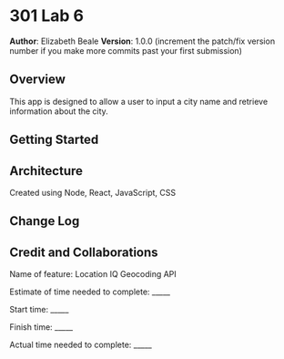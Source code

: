 # 301 Lab 6

**Author**: Elizabeth Beale
**Version**: 1.0.0 (increment the patch/fix version number if you make more commits past your first submission)

## Overview

This app is designed to allow a user to input a city name and retrieve information about the city.

## Getting Started
<!-- What are the steps that a user must take in order to build this app on their own machine and get it running? -->

## Architecture

Created using Node, React, JavaScript, CSS

## Change Log
<!-- Use this area to document the iterative changes made to your application as each feature is successfully implemented. Use time stamps. Here's an example:

01-01-2001 4:59pm - Application now has a fully-functional express server, with a GET route for the location resource. -->

## Credit and Collaborations
<!-- Give credit (and a link) to other people or resources that helped you build this application. -->

Name of feature: Location IQ Geocoding API

Estimate of time needed to complete: _____

Start time: _____

Finish time: _____

Actual time needed to complete: _____